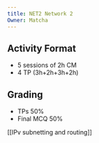 ```yaml
---
title: NET2 Network 2
Owner: Matcha
---
```

## Activity Format
- 5 sessions of 2h CM
- 4 TP (3h+2h+3h+2h)
  
## Grading
- TPs 50%
- Final MCQ 50%
  
[[IPv subnetting and routing]]

